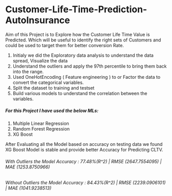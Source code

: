 # Customer-Life-Time-Prediction-AutoInsurance
Aim of this Project is to Explore how the Customer Life Time Value is Predicted. Which will be useful to identify the right sets of Customers and could be used to target them for better conversion Rate.

1. Initialy we did the Exploratory data analysis to understand the data spread, Visualize the data
2. Understand the outliers and apply the 97th percentile to bring them back into the range.
3. Used OneHotEncoding ( Feature engineering ) to or Factor the data to convert the categorical variables.
4. Split the dataset to training and testset
5. Build various models to understand the correlation between the variables.



##### For this Project I have used the below MLs:

1. Multiple Linear Regression
2. Random Forest Regression
3. XG Boost

After Evaluating all the Model based on accuracy on testing data we found XG Boost Model is stable and provide better Accuracy for Predicting CLTV.

###### With Outliers the Model Accuracy     : 77.48%(R^2)  | RMSE (2647.7554095)   | MAE (1253.8750966)

###### Without Outliers the Model Accuracy : 84.43%(R^2) | RMSE (2239.0906101) | MAE (1041.9238513)
